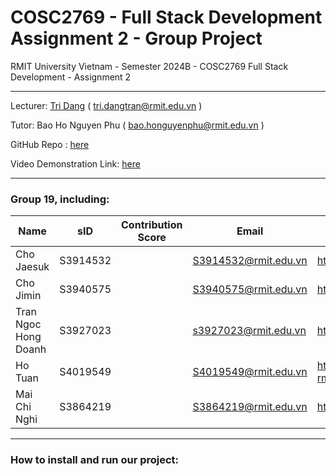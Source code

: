 # COSC2769 - Full Stack Development Assignment 2 - Group Project

RMIT University Vietnam - Semester 2024B - COSC2769 Full Stack Development - Assignment 2
***
Lecturer: [Tri Dang](https://github.com/TriDang) ( tri.dangtran@rmit.edu.vn )

Tutor: Bao Ho Nguyen Phu ( bao.honguyenphu@rmit.edu.vn )

GitHub Repo : [here](https://github.com/tuan-ho-rmit/-cosc2769-asm2)

Video Demonstration Link: [here]()

***

### Group 19, including:

| Name                 | sID      | Contribution Score | Email                | Github                          |
|----------------------|----------|--------------------|----------------------|---------------------------------|
| Cho Jaesuk           | S3914532 |                    | S3914532@rmit.edu.vn | https://github.com/ChoJaesuk    |
| Cho Jimin            | S3940575 |                    | S3940575@rmit.edu.vn | https://github.com/Jimin76      |
| Tran Ngoc Hong Doanh | S3927023 |                    | s3927023@rmit.edu.vn | https://github.com/yoantran     |
| Ho Tuan              | S4019549 |                    | S4019549@rmit.edu.vn | https://github.com/tuan-ho-rmit |
| Mai Chi Nghi         | S3864219 |                    | S3864219@rmit.edu.vn | https://github.com/chinghi      |

***

### How to install and run our project:

